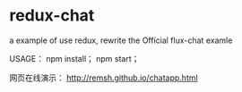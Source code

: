 # redux-chat
a example of  use redux, rewrite the Official flux-chat examle

USAGE：
npm install；
npm start；

网页在线演示：
http://remsh.github.io/chatapp.html

